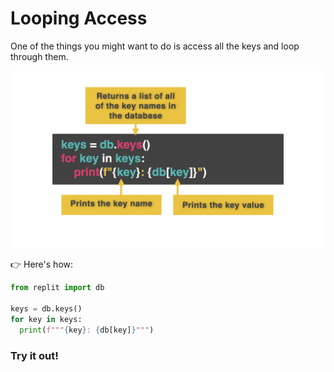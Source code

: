 # Looping Access

One of the things you might want to do is access all the keys and loop through them. 

![](resources/day61.002.png)

👉 Here's how:

```python
from replit import db

keys = db.keys()
for key in keys:
  print(f"""{key}: {db[key]}""")
```

### Try it out!